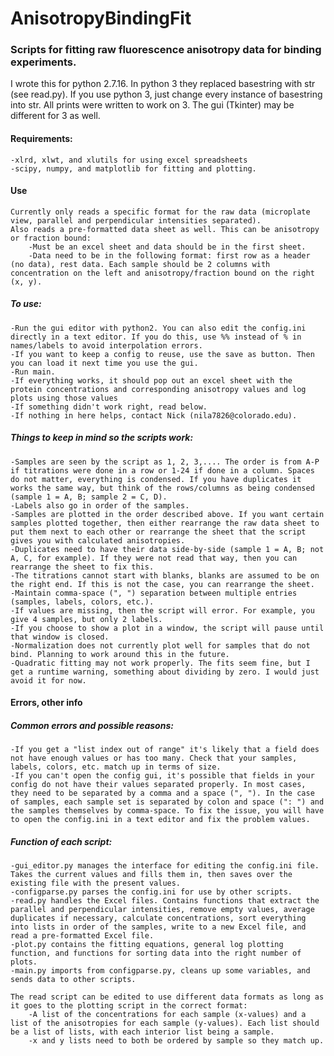 # AnisotropyBindingFit
### Scripts for fitting raw fluorescence anisotropy data for binding experiments.

I wrote this for python 2.7.16. In python 3 they replaced basestring with str (see read.py). If you use python 3, just change every instance of basestring into str. All prints were written to work on 3. The gui (Tkinter) may be different for 3 as well.

#### Requirements:
	-xlrd, xlwt, and xlutils for using excel spreadsheets
	-scipy, numpy, and matplotlib for fitting and plotting.

#### Use
	Currently only reads a specific format for the raw data (microplate view, parallel and perpendicular intensities separated).
	Also reads a pre-formatted data sheet as well. This can be anisotropy or fraction bound:
		-Must be an excel sheet and data should be in the first sheet. 
		-Data need to be in the following format: first row as a header (no data), rest data. Each sample should be 2 columns with concentration on the left and anisotropy/fraction bound on the right (x, y). 

##### To use:
	-Run the gui editor with python2. You can also edit the config.ini directly in a text editor. If you do this, use %% instead of % in names/labels to avoid interpolation errors.
	-If you want to keep a config to reuse, use the save as button. Then you can load it next time you use the gui.
	-Run main. 
	-If everything works, it should pop out an excel sheet with the protein concentrations and corresponding anisotropy values and log plots using those values
	-If something didn't work right, read below.
	-If nothing in here helps, contact Nick (nila7826@colorado.edu).

##### Things to keep in mind so the scripts work:
	-Samples are seen by the script as 1, 2, 3,.... The order is from A-P if titrations were done in a row or 1-24 if done in a column. Spaces do not matter, everything is condensed. If you have duplicates it works the same way, but think of the rows/columns as being condensed (sample 1 = A, B; sample 2 = C, D).
	-Labels also go in order of the samples.
	-Samples are plotted in the order described above. If you want certain samples plotted together, then either rearrange the raw data sheet to put them next to each other or rearrange the sheet that the script gives you with calculated anisotropies.
	-Duplicates need to have their data side-by-side (sample 1 = A, B; not A, C, for example). If they were not read that way, then you can rearrange the sheet to fix this.
	-The titrations cannot start with blanks, blanks are assumed to be on the right end. If this is not the case, you can rearrange the sheet.
	-Maintain comma-space (", ") separation between multiple entries (samples, labels, colors, etc.).
	-If values are missing, then the script will error. For example, you give 4 samples, but only 2 labels.
	-If you choose to show a plot in a window, the script will pause until that window is closed.
	-Normalization does not currently plot well for samples that do not bind. Planning to work around this in the future.
	-Quadratic fitting may not work properly. The fits seem fine, but I get a runtime warning, something about dividing by zero. I would just avoid it for now.

#### Errors, other info

##### Common errors and possible reasons:
	-If you get a "list index out of range" it's likely that a field does not have enough values or has too many. Check that your samples, labels, colors, etc. match up in terms of size.
	-If you can't open the config gui, it's possible that fields in your config do not have their values separated properly. In most cases, they need to be separated by a comma and a space (", "). In the case of samples, each sample set is separated by colon and space (": ") and the samples themselves by comma-space. To fix the issue, you will have to open the config.ini in a text editor and fix the problem values.

##### Function of each script:
	-gui_editor.py manages the interface for editing the config.ini file. Takes the current values and fills them in, then saves over the existing file with the present values.
	-configparse.py parses the config.ini for use by other scripts.
	-read.py handles the Excel files. Contains functions that extract the parallel and perpendicular intensities, remove empty values, average duplicates if necessary, calculate concentrations, sort everything into lists in order of the samples, write to a new Excel file, and read a pre-formatted Excel file.
	-plot.py contains the fitting equations, general log plotting function, and functions for sorting data into the right number of plots.
	-main.py imports from configparse.py, cleans up some variables, and sends data to other scripts.

	The read script can be edited to use different data formats as long as it goes to the plotting script in the correct format:
		-A list of the concentrations for each sample (x-values) and a list of the anisotropies for each sample (y-values). Each list should be a list of lists, with each interior list being a sample.
		-x and y lists need to both be ordered by sample so they match up.